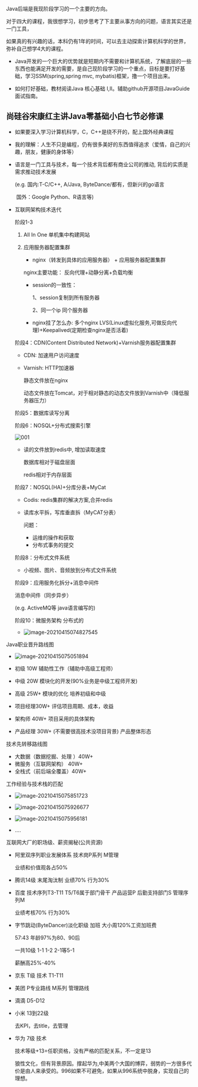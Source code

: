 Java后端是我现阶段学习的一个主要的方向。

对于四大的课程，我很想学习，初步思考了下主要从事方向的问题，语言其实还是一门工具，

如果真的有兴趣的话，本科仍有1年的时间，可以去主动探索计算机科学的世界，弥补自己想学4大的课程。

- Java开发的一个巨大的优势就是短期内不需要和计算机系统，了解底层的一些东西也能满足开发的需要，是自己现阶段学习的一个重点，目标是要打好基础，学习SSM(spring,spring mvc, mybatis)框架，撸一个项目出来。


- 如何打好基础，教材阅读Java 核心基础 I,II。辅助github开源项目JavaGuide面试指南。


## 尚硅谷宋康红主讲Java零基础小白七节必修课

- 如果要深入学习计算机科学，C，C++是绕不开的，配上国外经典课程
- 我的理解：人生不只是编程，仍有很多美好的东西值得追求（爱情，自己的兴趣，朋友，健康的身体等）

- 语言是一门工具与技术，每一个技术背后都有商业公司的推动, 背后的实质是需求推动技术发展

  (e.g. 国内:T-C/C++, A/Java, ByteDance/都有，但新兴的go语言

  ​		国外：Google Python、R语言等)

- 互联网架构技术迭代

  阶段1-3

  1. All In One 单机集中构建网站

  2. 应用服务器配置集群

     - nginx（转发到具体的应用服务器） + 应用服务器配置集群

     nginx主要功能： 反向代理+动静分离+负载均衡	

     - session的一致性：

       1、session复制到所有服务器 

       2、同一个ip 同个服务器

     - nginx挂了怎么办: 多个nginx LVS(Linux虚拟化服务,可做反向代理)+Keepalived(定期检查nginx是否活着)

  阶段4：CDN(Content Distributed Network)+Varnish服务器配置集群

  - CDN: 加速用户访问速度

  - Varnish: HTTP加速器

    静态文件放在nginx

    动态文件放在Tomcat，对于相对静态的动态文件放到Varnish中（降低服务器压力）	

  阶段5：数据库读写分离

  阶段6：NOSQL+分布式搜索引擎

  ![001](https://raw.githubusercontent.com/RshStone/CS-Notes/master/Notes/Java/001.png)

  - 读的文件放到redis中, 增加读取速度 

    数据库相对于磁盘层面

    redis相对于内存层面

  阶段7：NOSQL(HA)+分库分表+MyCat

  - Codis: redis集群的解决方案,合并redis

  - 读库水平拆，写库垂直拆（MyCAT分表）

    问题：

    - 运维的操作和获取
    - 分布式事务的提交

  阶段8：分布式文件系统

  - 小视频、图片、音频放到分布式文件系统

  阶段9：应用服务化拆分+消息中间件

  消息中间件（同步异步）

  (e.g. ActiveMQ等  java语言编写的)

  阶段10：微服务架构 分布式的

  - ![image-20210415074827545](https://raw.githubusercontent.com/RshStone/CS-Notes/master/Notes/Java/002.png)

Java职业晋升路线图

- ![image-20210415075051894](https://raw.githubusercontent.com/RshStone/CS-Notes/master/Notes/Java/003.png)

- 初级 10W 辅助性工作（辅助中高级工程师）
- 中级 20W 模块化的开发(90%业务是中级工程师开发)
- 高级 25W+ 模块的优化 培养初级和中级
- 项目经理30W+ 评估项目周期、成本，收益
- 架构师 40W+ 项目采用的具体架构
- 产品经理 30W+ (不需要很高技术没项目背景) 产品整体形态

技术先转移路线图

- 大数据（数据挖掘、处理 ）40W+
- 微服务（互联网架构） 40W+
- 全栈式（前后端全覆盖）40W+

工作经验与技术栈的匹配

- ![image-20210415075851723](https://raw.githubusercontent.com/RshStone/CS-Notes/master/Notes/Java/004.png)	 

- ![image-20210415075926677](https://raw.githubusercontent.com/RshStone/CS-Notes/master/Notes/Java/005.png)

- ![image-20210415075956181](https://raw.githubusercontent.com/RshStone/CS-Notes/master/Notes/Java/006.png)

- ....

互联网大厂的职场级、薪资揭秘(公共资源)

- 阿里双序列职业发展体系 技术岗P系列 M管理 

  业绩和价值观各占50%

- 腾讯14级 末尾淘汰制 业绩70% 行为30%

- 百度 技术序列T3-T11 T5/T6属于部门骨干 产品运营P 后勤支持部门S 管理序列M

  业绩考核70% 行为30%

- 字节跳动(ByteDancer)淡化职级 加班 大小周120%工资加班费  

  57:43 年龄97%为80、90后

  一共10级 1-1 1-2 2-1等5-1

  薪酬高25%-40%

- 京东 T级 技术 T1-T11

- 美团 P专业路线 M系列 管理路线

- 滴滴 D5-D12 

- 小米 13到22级

  去KPI，去title，去管理

- 华为 7级 技术

  技术等级+13=任职资格，没有严格的匹配关系，不一定是13

  狼性文化，但有背景原因。撑起华为,中美两个大国的博弈，弱势的一方很多代价是由人来承受的。996如果不可避免，如果从996系统中脱身，实现自己的理想。

### 